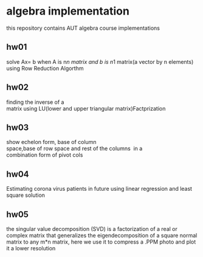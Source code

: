 # algebra implementation

this repository contains AUT algebra course implementations 

## hw01
   solve Ax= b when A is n*n matrix and b is n*1 matrix(a vector by n elements) using Row Reduction Algorthm 

## hw02
   finding the inverse of a matrix using LU(lower and upper triangular matrix)Factprization     

## hw03
   show echelon form, base of column space,base of row space and rest of the columns 
   in a combination form of pivot cols

## hw04
   Estimating corona virus patients in future using linear regression and least square solution
   
## hw05
   the singular value decomposition (SVD) is a factorization of a real or complex matrix that generalizes the eigendecomposition of a square normal matrix to any          m*n matrix, here we use it to compress a .PPM photo and plot it a lower resolution 

